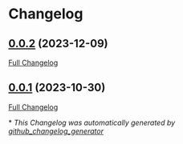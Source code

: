 # Changelog

## [0.0.2](https://github.com/buluma/ansible-role-enpass/tree/0.0.2) (2023-12-09)

[Full Changelog](https://github.com/buluma/ansible-role-enpass/compare/0.0.1...0.0.2)

## [0.0.1](https://github.com/buluma/ansible-role-enpass/tree/0.0.1) (2023-10-30)

[Full Changelog](https://github.com/buluma/ansible-role-enpass/compare/6e01e1c2921028a2e65d4753c02d40e5d4519aef...0.0.1)



\* *This Changelog was automatically generated by [github_changelog_generator](https://github.com/github-changelog-generator/github-changelog-generator)*
